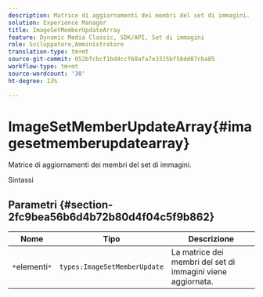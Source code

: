 ```yaml
---
description: Matrice di aggiornamenti dei membri del set di immagini.
solution: Experience Manager
title: ImageSetMemberUpdateArray
feature: Dynamic Media Classic, SDK/API, Set di immagini
role: Sviluppatore,Amministratore
translation-type: tm+mt
source-git-commit: 052bfcbcf1bd4ccf60afa7e3325bf58dd07cba85
workflow-type: tm+mt
source-wordcount: '38'
ht-degree: 13%

---
```



# ImageSetMemberUpdateArray{#imagesetmemberupdatearray}

Matrice di aggiornamenti dei membri del set di immagini.

Sintassi

## Parametri {#section-2fc9bea56b6d4b72b80d4f04c5f9b862}

| Nome | Tipo | Descrizione |
|---|---|---|
| `*`elementi`*` | `types:ImageSetMemberUpdate` | La matrice dei membri del set di immagini viene aggiornata. |

